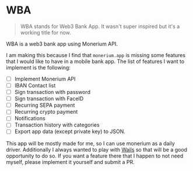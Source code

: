 # WBA

> WBA stands for Web3 Bank App. It wasn't super inspired but it's a working title for now.

WBA is a web3 bank app using Monerium API.

I am making this because I find that `monerium.app` is missing some features that I would like to have in a mobile bank app. The list of features I want to implement is the following:

- [ ] Implement Monerium API
- [ ] IBAN Contact list
- [ ] Sign transaction with password
- [ ] Sign transaction with FaceID
- [ ] Recurring SEPA payment
- [ ] Recurring crypto payment
- [ ] Notifications
- [ ] Transaction history with categories
- [ ] Export app data (except private key) to JSON.

This app will be mostly made for me, so I can use monerium as a daily driver. Additionally I always wanted to play with [Wails](https://github.com/wailsapp/wails) so that will be a good opportunity to do so. If you want a feature there that I happen to not need myself, please implement it yourself and submit a PR.
